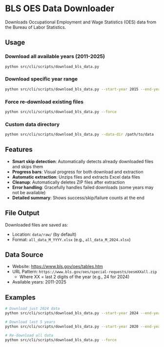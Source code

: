 # BLS OES Data Downloader

Downloads Occupational Employment and Wage Statistics (OES) data from the Bureau of Labor Statistics.

## Usage

### Download all available years (2011-2025)
```bash
python src/cli/scripts/download_bls_data.py
```

### Download specific year range
```bash
python src/cli/scripts/download_bls_data.py --start-year 2015 --end-year 2020
```

### Force re-download existing files
```bash
python src/cli/scripts/download_bls_data.py --force
```

### Custom data directory
```bash
python src/cli/scripts/download_bls_data.py --data-dir /path/to/data
```

## Features

- **Smart skip detection**: Automatically detects already downloaded files and skips them
- **Progress bars**: Visual progress for both download and extraction
- **Automatic extraction**: Unzips files and extracts Excel data files
- **Cleanup**: Automatically deletes ZIP files after extraction
- **Error handling**: Gracefully handles failed downloads (some years may not be available)
- **Detailed summary**: Shows success/skip/failure counts at the end

## File Output

Downloaded files are saved as:
- Location: `data/raw/` (by default)
- Format: `all_data_M_YYYY.xlsx` (e.g., `all_data_M_2024.xlsx`)

## Data Source

- Website: https://www.bls.gov/oes/tables.htm
- URL Pattern: `https://www.bls.gov/oes/special-requests/oesmXXall.zip`
  - Where XX = last 2 digits of the year (e.g., 24 for 2024)
- Available years: 2011-2025

## Examples

```bash
# Download just 2024 data
python src/cli/scripts/download_bls_data.py --start-year 2024 --end-year 2024

# Download last 5 years
python src/cli/scripts/download_bls_data.py --start-year 2020 --end-year 2024

# Re-download all data
python src/cli/scripts/download_bls_data.py --force
```
